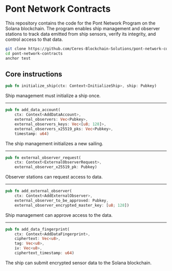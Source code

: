 # Pont Network Contracts

This repository contains the code for the Pont Network Program on the Solana blockchain. The program enables ship management and observer stations to track data emitted from ship sensors, verify its integrity, and control access to that data.

```bash
git clone https://github.com/Ceres-Blockchain-Solutions/pont-network-contracts.git
cd pont-network-contracts
anchor test
```

## Core instructions

```rust
pub fn initialize_ship(ctx: Context<InitializeShip>, ship: Pubkey)
```

Ship management must initialize a ship once.

---

```rust
pub fn add_data_account(
	ctx: Context<AddDataAccount>,
	external_observers: Vec<Pubkey>,
	external_observers_keys: Vec<[u8; 128]>,
	external_observers_x25519_pks: Vec<Pubkey>,
	timestamp: u64)
```

The ship management initializes a new sailing.

---

```rust
pub fn external_observer_request(
	ctx: Context<ExternalObserverRequest>,
	external_observer_x25519_pk: Pubkey)
```

Observer stations can request access to data.

---

```rust
pub fn add_external_observer(
	ctx: Context<AddExternalObserver>,
	external_observer_to_be_approved: Pubkey,
	external_observer_encrypted_master_key: [u8; 128])
```

Ship management can approve access to the data.

---

```rust
pub fn add_data_fingerprint(
	ctx: Context<AddDataFingerprint>,
	ciphertext: Vec<u8>,
	tag: Vec<u8>,
	iv: Vec<u8>,
	ciphertext_timestamp: u64)
```

The ship can submit encrypted sensor data to the Solana blockchain.
